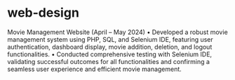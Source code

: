 # web-design
Movie Management Website (April – May 2024)
•	Developed a robust movie management system using PHP, SQL, and Selenium IDE, featuring user authentication, dashboard display, movie addition, deletion, and logout functionalities.
•	Conducted comprehensive testing with Selenium IDE, validating successful outcomes for all functionalities and confirming a seamless user experience and efficient movie management.

